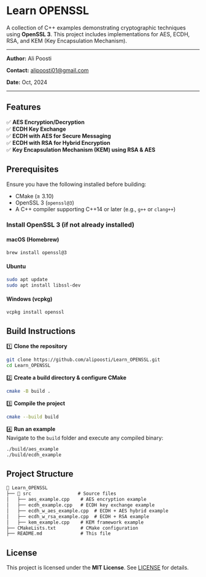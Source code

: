 # **Learn OPENSSL**

A collection of C++ examples demonstrating cryptographic techniques using **OpenSSL 3**. This project includes implementations for AES, ECDH, RSA, and KEM (Key Encapsulation Mechanism).  

---

**Author:** Ali Poosti

**Contact:** <alipoosti01@gmail.com>

**Date:** Oct, 2024

---

## **Features**  

✅ **AES Encryption/Decryption**  
✅ **ECDH Key Exchange**  
✅ **ECDH with AES for Secure Messaging**  
✅ **ECDH with RSA for Hybrid Encryption**  
✅ **Key Encapsulation Mechanism (KEM) using RSA & AES**  

## **Prerequisites**  

Ensure you have the following installed before building:  

- CMake (≥ 3.10)  
- OpenSSL 3 (`openssl@3`)  
- A C++ compiler supporting C++14 or later (e.g., `g++` or `clang++`)  

### **Install OpenSSL 3 (if not already installed)**  

#### macOS (Homebrew)  

```sh
brew install openssl@3
```

#### Ubuntu  

```sh
sudo apt update
sudo apt install libssl-dev
```

#### Windows (vcpkg)  

```sh
vcpkg install openssl
```

## **Build Instructions**  

1️⃣ **Clone the repository**  

```sh
git clone https://github.com/alipoosti/Learn_OPENSSL.git
cd Learn_OPENSSL
```

2️⃣ **Create a build directory & configure CMake**  

```sh
cmake -B build .
```

3️⃣ **Compile the project**  

```sh
cmake --build build
```

4️⃣ **Run an example**  
Navigate to the `build` folder and execute any compiled binary:  

```sh
./build/aes_example
./build/ecdh_example
```

## **Project Structure**  

```txt
📂 Learn_OPENSSL
├── 📂 src                 # Source files
│   ├── aes_example.cpp    # AES encryption example
│   ├── ecdh_example.cpp   # ECDH key exchange example
│   ├── ecdh_w_aes_example.cpp  # ECDH + AES hybrid example
│   ├── ecdh_w_rsa_example.cpp  # ECDH + RSA example
│   ├── kem_example.cpp    # KEM framework example
├── CMakeLists.txt         # CMake configuration
├── README.md              # This file
```

## **License**  

This project is licensed under the **MIT License**. See [LICENSE](LICENSE) for details.  
